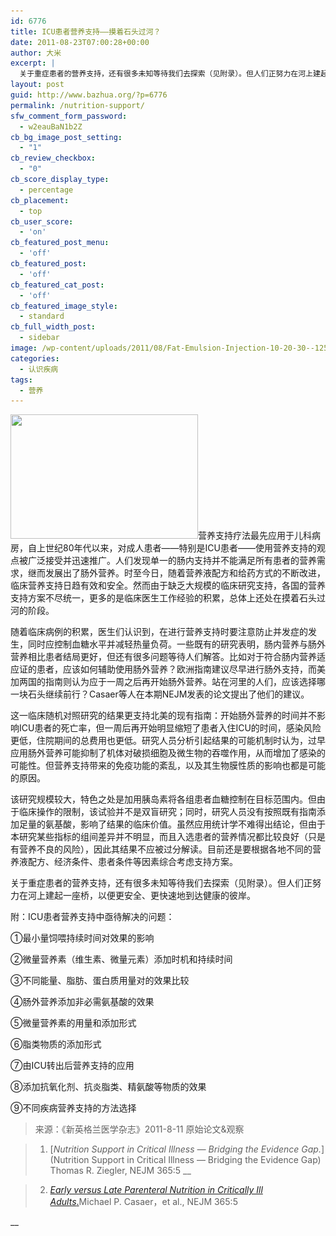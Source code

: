 ```yaml
---
id: 6776
title: ICU患者营养支持——摸着石头过河？
date: 2011-08-23T07:00:28+00:00
author: 大米
excerpt: |
  关于重症患者的营养支持，还有很多未知等待我们去探索（见附录）。但人们正努力在河上建起一座桥，以便更安全、更快速地到达健康的彼岸。
layout: post
guid: http://www.bazhua.org/?p=6776
permalink: /nutrition-support/
sfw_comment_form_password:
  - w2eauBaN1b2Z
cb_bg_image_post_setting:
  - "1"
cb_review_checkbox:
  - "0"
cb_score_display_type:
  - percentage
cb_placement:
  - top
cb_user_score:
  - 'on'
cb_featured_post_menu:
  - 'off'
cb_featured_post:
  - 'off'
cb_featured_cat_post:
  - 'off'
cb_featured_image_style:
  - standard
cb_full_width_post:
  - sidebar
image: /wp-content/uploads/2011/08/Fat-Emulsion-Injection-10-20-30--125x125.jpg
categories:
  - 认识疾病
tags:
  - 营养
---
```

[<img class="alignright size-medium wp-image-6779" src="/wp-content/uploads/2011/08/Fat-Emulsion-Injection-10-20-30--300x199.jpg" alt="" width="300" height="199" srcset="/wp-content/uploads/2011/08/Fat-Emulsion-Injection-10-20-30--300x200.jpg 300w, /wp-content/uploads/2011/08/Fat-Emulsion-Injection-10-20-30--150x99.jpg 150w, /wp-content/uploads/2011/08/Fat-Emulsion-Injection-10-20-30--360x240.jpg 360w, /wp-content/uploads/2011/08/Fat-Emulsion-Injection-10-20-30--600x400.jpg 600w, /wp-content/uploads/2011/08/Fat-Emulsion-Injection-10-20-30-.jpg 640w" sizes="(max-width: 300px) 100vw, 300px" />](/wp-content/uploads/2011/08/Fat-Emulsion-Injection-10-20-30-.jpg)营养支持疗法最先应用于儿科病房，自上世纪80年代以来，对成人患者——特别是ICU患者——使用营养支持的观点被广泛接受并迅速推广。人们发现单一的肠内支持并不能满足所有患者的营养需求，继而发展出了肠外营养。时至今日，随着营养液配方和给药方式的不断改进，临床营养支持日趋有效和安全。然而由于缺乏大规模的临床研究支持，各国的营养支持方案不尽统一，更多的是临床医生工作经验的积累，总体上还处在摸着石头过河的阶段。

随着临床病例的积累，医生们认识到，在进行营养支持时要注意防止并发症的发生，同时应控制血糖水平并减轻热量负荷。一些既有的研究表明，肠内营养与肠外营养相比患者结局更好，但还有很多问题等待人们解答。比如对于符合肠内营养适应证的患者，应该如何辅助使用肠外营养？欧洲指南建议尽早进行肠外支持，而美加两国的指南则认为应于一周之后再开始肠外营养。站在河里的人们，应该选择哪一块石头继续前行？Casaer等人在本期NEJM发表的论文提出了他们的建议。

这一临床随机对照研究的结果更支持北美的现有指南：开始肠外营养的时间并不影响ICU患者的死亡率，但一周后再开始明显缩短了患者入住ICU的时间，感染风险更低，住院期间的总费用也更低。研究人员分析引起结果的可能机制时认为，过早应用肠外营养可能抑制了机体对破损细胞及微生物的吞噬作用，从而增加了感染的可能性。但营养支持带来的免疫功能的紊乱，以及其生物膜性质的影响也都是可能的原因。

该研究规模较大，特色之处是加用胰岛素将各组患者血糖控制在目标范围内。但由于临床操作的限制，该试验并不是双盲研究；同时，研究人员没有按照既有指南添加足量的氨基酸，影响了结果的临床价值。虽然应用统计学不难得出结论，但由于本研究某些指标的组间差异并不明显，而且入选患者的营养情况都比较良好（只是有营养不良的风险），因此其结果不应被过分解读。目前还是要根据各地不同的营养液配方、经济条件、患者条件等因素综合考虑支持方案。

关于重症患者的营养支持，还有很多未知等待我们去探索（见附录）。但人们正努力在河上建起一座桥，以便更安全、更快速地到达健康的彼岸。

附：ICU患者营养支持中亟待解决的问题：

①最小量饲喂持续时间对效果的影响

②微量营养素（维生素、微量元素）添加时机和持续时间

③不同能量、脂肪、蛋白质用量对的效果比较

④肠外营养添加非必需氨基酸的效果

⑤微量营养素的用量和添加形式

⑥脂类物质的添加形式

⑦由ICU转出后营养支持的应用

⑧添加抗氧化剂、抗炎脂类、精氨酸等物质的效果

⑨不同疾病营养支持的方法选择

> 来源：《新英格兰医学杂志》2011-8-11 原始论文&观察
  
> 1. [_Nutrition Support in Critical Illness — Bridging the Evidence Gap._](Nutrition Support in Critical Illness — Bridging the Evidence Gap) Thomas R. Ziegler, NEJM 365:5 __
  
> 2. [_Early versus Late Parenteral Nutrition in Critically Ill Adults_.](http://www.nejm.org/doi/full/10.1056/NEJMoa1102662)Michael P. Casaer，et al., NEJM 365:5

 __
